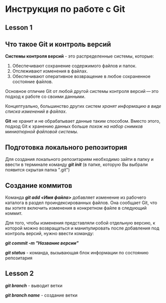 # Инструкция по работе с Git

## Lesson 1

## Что такое Git и контроль версий

**Системы контроля версий** - это распределенные системы, которые:

1. Обеспечивают сохранение содержимого файлов и папок.
2. Отслеживают изменения в файлах.
3. Обеспечивают оперативное возвращение в любое сохраненное состояние файлов.

Основное отличие Git от любой другой системы контроля версий — это подход к работе со своими данными.

Концептуально, большинство других систем *хранят информацию в виде списка изменений в файлах*.

**Git** не хранит и не обрабатывает данные таким способом. Вместо этого, подход Git к хранению данных больше *похож на набор снимков миниатюрной файловой системы*.

## Подготовка локального репозитория

Для создания локального репозитариям необходимо зайти в папку и ввести в терминале команду __*git init*__ (в папке, которую Вы выбрали появится скрытая папка ".git")

## Создание коммитов

Команда __*git add <Имя файла>*__ добавляет изменение из рабочего каталога в раздел проиндексированных файлов. Она сообщает Git, что вы хотите включить изменения в конкретном файле в следующий коммит.

Для того, чтобы изменения представляли собой отдельную версию, к которой можно возвращаться и манипулировать после добавления под контроль версий, нужно ввести команду:

__*git commit -m "Название версии"*__

__*git status*__ - команда, вызывающая блок информации по состоянию репозитария

## Lesson 2
__*git branch*__ - выводит ветки

__*git branch name*__ - создание ветки

